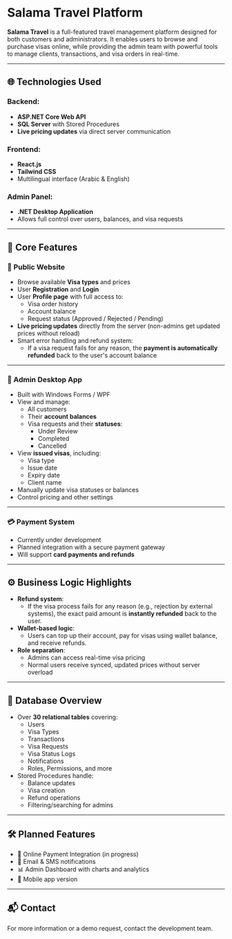 # Salama Travel Platform

**Salama Travel** is a full-featured travel management platform designed for both customers and administrators. It enables users to browse and purchase visas online, while providing the admin team with powerful tools to manage clients, transactions, and visa orders in real-time.

---

## 🌐 Technologies Used

### Backend:
- **ASP.NET Core Web API**
- **SQL Server** with Stored Procedures
- **Live pricing updates** via direct server communication

### Frontend:
- **React.js**
- **Tailwind CSS**
- Multilingual interface (Arabic & English)

### Admin Panel:
- **.NET Desktop Application**
- Allows full control over users, balances, and visa requests

---

## 🎯 Core Features

### 🔹 Public Website
- Browse available **Visa types** and prices
- User **Registration** and **Login**
- User **Profile page** with full access to:
  - Visa order history
  - Account balance
  - Request status (Approved / Rejected / Pending)
- **Live pricing updates** directly from the server (non-admins get updated prices without reload)
- Smart error handling and refund system:
  - If a visa request fails for any reason, the **payment is automatically refunded** back to the user's account balance

---

### 🔹 Admin Desktop App
- Built with Windows Forms / WPF
- View and manage:
  - All customers
  - Their **account balances**
  - Visa requests and their **statuses**:
    - Under Review
    - Completed
    - Cancelled
- View **issued visas**, including:
  - Visa type
  - Issue date
  - Expiry date
  - Client name
- Manually update visa statuses or balances
- Control pricing and other settings

---

### 💳 Payment System
- Currently under development
- Planned integration with a secure payment gateway
- Will support **card payments and refunds**

---

## ⚙️ Business Logic Highlights

- **Refund system**:
  - If the visa process fails for any reason (e.g., rejection by external systems), the exact paid amount is **instantly refunded** back to the user.
- **Wallet-based logic**:
  - Users can top up their account, pay for visas using wallet balance, and receive refunds.
- **Role separation**:
  - Admins can access real-time visa pricing
  - Normal users receive synced, updated prices without server overload

---

## 🧩 Database Overview

- Over **30 relational tables** covering:
  - Users
  - Visa Types
  - Transactions
  - Visa Requests
  - Visa Status Logs
  - Notifications
  - Roles, Permissions, and more
- Stored Procedures handle:
  - Balance updates
  - Visa creation
  - Refund operations
  - Filtering/searching for admins

---

## 🛠 Planned Features
- 🔐 Online Payment Integration (in progress)
- 📩 Email & SMS notifications
- 📊 Admin Dashboard with charts and analytics
- 📱 Mobile app version

---

## 📬 Contact

For more information or a demo request, contact the development team.
